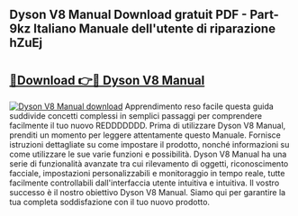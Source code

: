 ## Dyson V8 Manual Download gratuit PDF - Part-9kz Italiano Manuale dell'utente di riparazione hZuEj

# <h2><a href="http://dfdlgwq.blite.top/?on=Dyson+V8+Manual">🔗Download 👉🔴 Dyson V8 Manual</a></h2>

[![Dyson V8 Manual download](https://i.imgur.com/lujVjoI.png)](http://dfdlgwq.blite.top/?on=Dyson+V8+Manual)
Apprendimento reso facile questa guida suddivide concetti complessi in semplici passaggi per comprendere facilmente il tuo nuovo REDDDDDDD. Prima di utilizzare Dyson V8 Manual, prenditi un momento per leggere attentamente questo Manuale. Fornisce istruzioni dettagliate su come impostare il prodotto, nonché informazioni su come utilizzare le sue varie funzioni e possibilità. Dyson V8 Manual ha una serie di funzionalità avanzate tra cui rilevamento di oggetti, riconoscimento facciale, impostazioni personalizzabili e monitoraggio in tempo reale, tutte facilmente controllabili dall'interfaccia utente intuitiva e intuitiva. Il vostro successo è il nostro obiettivo Dyson V8 Manual. Siamo qui per garantire la tua completa soddisfazione con il tuo nuovo prodotto.
